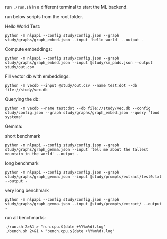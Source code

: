run `./run.sh` in a different terminal to start the ML backend.

run below scripts from the root folder.

Hello World Test:
```
python -m nlpapi --config study/config.json --graph study/graphs/graph_embed.json --input 'hello world' --output -
```

Compute embeddings:
```
python -m nlpapi --config study/config.json --graph study/graphs/graph_embed.json --input @study/sm_pads.json --output study/out.csv
```

Fill vector db with embeddings:
```
python -m vecdb --input @study/out.csv --name test:dot --db file://study/vec.db
```

Querying the db:
```
python -m vecdb --name test:dot --db file://study/vec.db --config study/config.json --graph study/graphs/graph_embed.json --query 'food systems'
```

Gemma:

short benchmark
```
python -m nlpapi --config study/config.json --graph study/graphs/graph_gemma.json --input 'tell me about the tallest mountain in the world' --output -
```

long benchmark
```
python -m nlpapi --config study/config.json --graph study/graphs/graph_gemma.json --input @study/prompts/extract/test0.txt --output -
```

very long benchmark
```
python -m nlpapi --config study/config.json --graph study/graphs/graph_gemma.json --input @study/prompts/extract/ --output -
```

run all benchmarks:
```
./run.sh 2>&1 > "run.cpu.$(date +%Y%m%d).log"
./bench.sh 2>&1 > "bench.cpu.$(date +%Y%m%d).log"
```
